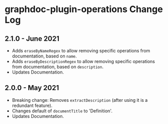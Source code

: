 # graphdoc-plugin-operations Change Log

## 2.1.0 - June 2021

* Adds `eraseByNameRegex` to allow removing specific operations from documentation, based on `name`.
* Adds `eraseByDescriptionRegex` to allow removing specific operations from documentation, based on `description`.
* Updates Documentation.

## 2.0.0 - May 2021

* Breaking change: Removes `extractDescription` (after using it is a redundant feature).
* Changes default of `documentTitle` to 'Definition'.
* Updates Documentation.

